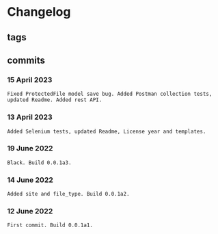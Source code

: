 # Changelog #

## tags ##

## commits ##

### 15 April 2023 ###

    Fixed ProtectedFile model save bug. Added Postman collection tests, updated Readme. Added rest API.

### 13 April 2023 ###

    Added Selenium tests, updated Readme, License year and templates.

### 19 June 2022 ###

    Black. Build 0.0.1a3.

### 14 June 2022 ###

    Added site and file_type. Build 0.0.1a2.

### 12 June 2022 ###

    First commit. Build 0.0.1a1.
